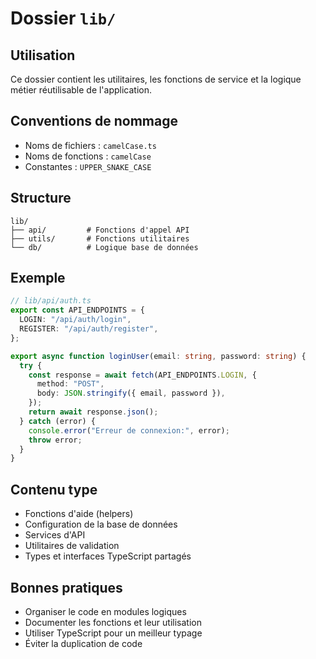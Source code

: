 # Dossier `lib/`

## Utilisation

Ce dossier contient les utilitaires, les fonctions de service et la logique métier réutilisable de l'application.

## Conventions de nommage

- Noms de fichiers : `camelCase.ts`
- Noms de fonctions : `camelCase`
- Constantes : `UPPER_SNAKE_CASE`

## Structure

```plaintext
lib/
├── api/         # Fonctions d'appel API
├── utils/       # Fonctions utilitaires
└── db/          # Logique base de données
```

## Exemple

```typescript
// lib/api/auth.ts
export const API_ENDPOINTS = {
  LOGIN: "/api/auth/login",
  REGISTER: "/api/auth/register",
};

export async function loginUser(email: string, password: string) {
  try {
    const response = await fetch(API_ENDPOINTS.LOGIN, {
      method: "POST",
      body: JSON.stringify({ email, password }),
    });
    return await response.json();
  } catch (error) {
    console.error("Erreur de connexion:", error);
    throw error;
  }
}
```

## Contenu type

- Fonctions d'aide (helpers)
- Configuration de la base de données
- Services d'API
- Utilitaires de validation
- Types et interfaces TypeScript partagés

## Bonnes pratiques

- Organiser le code en modules logiques
- Documenter les fonctions et leur utilisation
- Utiliser TypeScript pour un meilleur typage
- Éviter la duplication de code
